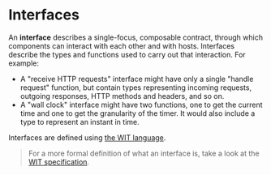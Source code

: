# Interfaces

An **interface** describes a single-focus, composable contract, through which components can interact with each other and with hosts. Interfaces describe the types and functions used to carry out that interaction. For example:

* A "receive HTTP requests" interface might have only a single "handle request" function, but contain types representing incoming requests, outgoing responses, HTTP methods and headers, and so on.
* A "wall clock" interface might have two functions, one to get the current time and one to get the granularity of the timer. It would also include a type to represent an instant in time.

Interfaces are defined using [the WIT language](./wit.md).

>  For a more formal definition of what an interface is, take a look at the [WIT specification](https://github.com/WebAssembly/component-model/blob/main/design/mvp/WIT.md).
